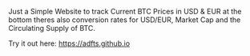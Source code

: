 Just a Simple Website to track Current BTC Prices in USD & EUR
at the bottom theres also conversion rates for USD/EUR, Market Cap and the Circulating Supply of BTC.

Try it out here:
https://adfts.github.io
